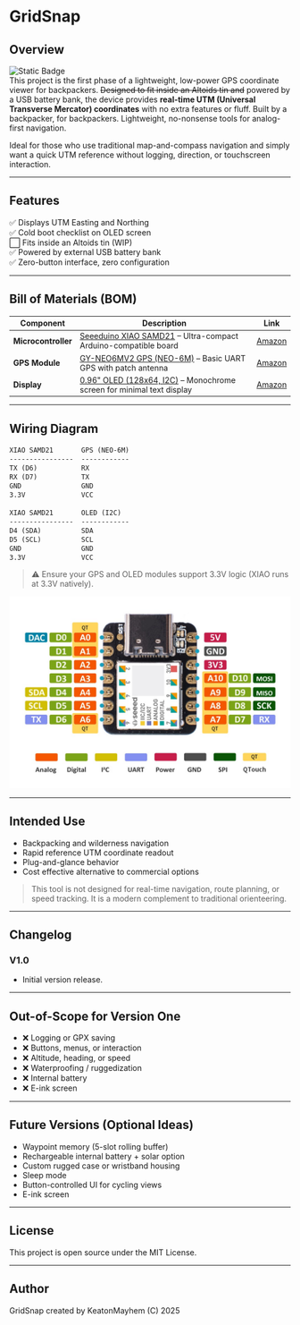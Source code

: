# GridSnap

## Overview

![Static Badge](https://img.shields.io/badge/version-v1.0-blue)   
This project is the first phase of a lightweight, low-power GPS coordinate viewer for backpackers. ~~Designed to fit inside an Altoids tin and~~ powered by a USB battery bank, the device provides **real-time UTM (Universal Transverse Mercator) coordinates** with no extra features or fluff.    Built by a backpacker, for backpackers. Lightweight, no-nonsense tools for analog-first navigation.

Ideal for those who use traditional map-and-compass navigation and simply want a quick UTM reference without logging, direction, or touchscreen interaction.

---

## Features

✅ Displays UTM Easting and Northing  
✅ Cold boot checklist on OLED screen  
⬜ Fits inside an Altoids tin (WIP)  
✅ Powered by external USB battery bank  
✅ Zero-button interface, zero configuration  

---

## Bill of Materials (BOM)

| Component | Description | Link |
|----------|-------------|------|
| **Microcontroller** | [Seeeduino XIAO SAMD21](https://www.amazon.com/Seeeduino-Smallest-Microcontroller-Interfaces-Compatible/dp/B08745JBRP?th=1) – Ultra-compact Arduino-compatible board | [Amazon](https://www.amazon.com/Seeeduino-Smallest-Microcontroller-Interfaces-Compatible/dp/B08745JBRP?th=1) |
| **GPS Module** | [GY-NEO6MV2 GPS (NEO-6M)](https://www.amazon.com/GY-NEO6MV2-NEO-6M-Control-Antenna-NEO6MV2/dp/B0B49LB18G/) – Basic UART GPS with patch antenna | [Amazon](https://www.amazon.com/GY-NEO6MV2-NEO-6M-Control-Antenna-NEO6MV2/dp/B0B49LB18G/) |
| **Display** | [0.96" OLED (128x64, I2C)](https://www.amazon.com/Hosyond-Display-Self-Luminous-Compatible-Raspberry/dp/B09T6SJBV5/) – Monochrome screen for minimal text display | [Amazon](https://www.amazon.com/Hosyond-Display-Self-Luminous-Compatible-Raspberry/dp/B09T6SJBV5/) |

---

## Wiring Diagram

```text
XIAO SAMD21       GPS (NEO-6M)
----------------  ------------
TX (D6)           RX
RX (D7)           TX
GND               GND
3.3V              VCC

XIAO SAMD21       OLED (I2C)
----------------  ------------
D4 (SDA)          SDA
D5 (SCL)          SCL
GND               GND
3.3V              VCC
```
> ⚠️ Ensure your GPS and OLED modules support 3.3V logic (XIAO runs at 3.3V natively).

![Seeeduino XIAO Pinout](docs/xiao-pinout.png)

---

## Intended Use
- Backpacking and wilderness navigation
- Rapid reference UTM coordinate readout
- Plug-and-glance behavior
- Cost effective alternative to commercial options 

> This tool is not designed for real-time navigation, route planning, or speed tracking. It is a modern complement to traditional orienteering.

---

## Changelog   

### V1.0
- Initial version release.

---

## Out-of-Scope for Version One
- ❌ Logging or GPX saving
- ❌ Buttons, menus, or interaction
- ❌ Altitude, heading, or speed
- ❌ Waterproofing / ruggedization
- ❌ Internal battery
- ❌ E-ink screen

---

## Future Versions (Optional Ideas)
- Waypoint memory (5-slot rolling buffer)
- Rechargeable internal battery + solar option
- Custom rugged case or wristband housing
- Sleep mode
- Button-controlled UI for cycling views
- E-ink screen

---

## License
This project is open source under the MIT License.

---

## Author
GridSnap created by KeatonMayhem (C) 2025
